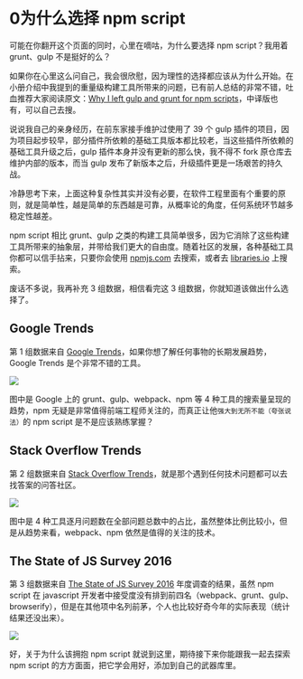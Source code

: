 
# 0为什么选择 npm script

可能在你翻开这个页面的同时，心里在嘀咕，为什么要选择 npm script？我用着 grunt、gulp 不是挺好的么？

如果你在心里这么问自己，我会很欣慰，因为理性的选择都应该从为什么开始。在小册介绍中我提到的重量级构建工具所带来的问题，已有前人总结的非常不错，吐血推荐大家阅读原文：[Why I left gulp and grunt for npm scripts](https://medium.freecodecamp.org/why-i-left-gulp-and-grunt-for-npm-scripts-3d6853dd22b8)，中译版也有，可以自己去搜。

说说我自己的亲身经历，在前东家接手维护过使用了 39 个 gulp 插件的项目，因为项目起步较早，部分插件所依赖的基础工具版本都比较老，当这些插件所依赖的基础工具升级之后，gulp 插件本身并没有更新的那么快，我不得不 fork 原仓库去维护内部的版本，而当 gulp 发布了新版本之后，升级插件更是一场艰苦的持久战。

冷静思考下来，上面这种复杂性其实并没有必要，在软件工程里面有个重要的原则，就是简单性，越是简单的东西越是可靠，从概率论的角度，任何系统环节越多稳定性越差。

npm script 相比 grunt、gulp 之类的构建工具简单很多，因为它消除了这些构建工具所带来的抽象层，并带给我们更大的自由度。随着社区的发展，各种基础工具你都可以信手拈来，只要你会使用 [npmjs.com](https://www.npmjs.com) 去搜索，或者去 [libraries.io](https://libraries.io) 上搜索。

废话不多说，我再补充 3 组数据，相信看完这 3 组数据，你就知道该做出什么选择了。

## Google Trends

第 1 组数据来自 [Google Trends](https://trends.google.com/trends/explore?date=all&q=npm,gulp,webpack,grunt)，如果你想了解任何事物的长期发展趋势，Google Trends 是个非常不错的工具。

![](https://user-gold-cdn.xitu.io/2017/11/21/15fdc0ba908221c0?w=557&h=370&f=png&s=35659)

图中是 Google 上的 grunt、gulp、webpack、npm 等 4 种工具的搜索量呈现的趋势，npm 无疑是非常值得前端工程师关注的，而真正让他`强大到无所不能（夸张说法）`的 npm script 是不是应该熟练掌握？

## Stack Overflow Trends

第 2 组数据来自 [Stack Overflow Trends](https://insights.stackoverflow.com/trends?tags=npm%2Cgulp%2Cgruntjs%2Cwebpack)，就是那个遇到任何技术问题都可以去找答案的问答社区。

![](https://user-gold-cdn.xitu.io/2017/11/21/15fdc0bd4641dacd?w=932&h=516&f=png&s=80289)

图中是 4 种工具逐月问题数在全部问题总数中的占比，虽然整体比例比较小，但是从趋势来看，webpack、npm 依然是值得的关注的技术。

## The State of JS Survey 2016

第 3 组数据来自 [The State of JS Survey 2016](https://stateofjs.com/2016/buildtools) 年度调查的结果，虽然 npm script 在 javascript 开发者中接受度没有排到前四名（webpack、grunt、gulp、browserify），但是在其他项中名列前茅，个人也比较好奇今年的实际表现（统计结果还没出来）。

![](https://user-gold-cdn.xitu.io/2017/11/21/15fdc0bfa0c19847?w=556&h=340&f=png&s=44744)

好，关于为什么该拥抱 npm script 就说到这里，期待接下来你能跟我一起去探索 npm script 的方方面面，把它学会用好，添加到自己的武器库里。
